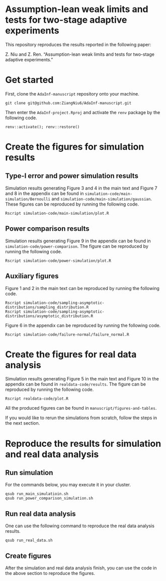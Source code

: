 
# Assumption-lean weak limits and tests for two-stage adaptive experiments

This repository reproduces the results reported in the following paper:

Z. Niu and Z. Ren. “Assumption-lean weak limits and tests for two-stage
adaptive experiments.”

<!-- ([arXiv](https://arxiv.org/pdf/2407.08911)) -->

# Get started

First, clone the `AdaInf-manuscript` repository onto your machine.

    git clone git@github.com:ZiangNiu6/AdaInf-manuscript.git

Then enter the `AdaInf-project.Rproj` and activate the `renv` package by
the following code.

    renv::activate(); renv::restore()

# Create the figures for simulation results

## Type-I error and power simulation results

Simulation results generating Figure 3 and 4 in the main text and Figure
7 and 8 in the appendix can be found in
`simulation-code/main-simulation/Bernoulli` and
`simulation-code/main-simulation/gaussian`. These figures can be
reproduced by running the following code.

    Rscript simulation-code/main-simulation/plot.R

## Power comparison results

Simulation results generating Figure 9 in the appendix can be found in
`simulation-code/power-comparison`. The figure can be reproduced by
running the following code.

    Rscript simulation-code/power-simulation/plot.R

## Auxiliary figures

Figure 1 and 2 in the main text can be reproduced by running the
following code.

    Rscript simulation-code/sampling-asymptotic-distributions/sampling_distribution.R
    Rscript simulation-code/sampling-asymptotic-distributions/asymptotic_distribution.R

Figure 6 in the appendix can be reproduced by running the following
code.

    Rscript simulation-code/failure-normal/failure_normal.R

# Create the figures for real data analysis

Simulation results generating Figure 5 in the main text and Figure 10 in
the appendix can be found in `realdata-code/results`. The figure can be
reproduced by running the following code.

    Rscript realdata-code/plot.R

All the produced figures can be found in
`manuscript/figures-and-tables`.

If you would like to rerun the simulations from scratch, follow the
steps in the next section.

# Reproduce the results for simulation and real data analysis

## Run simulation

For the commands below, you may execute it in your cluster.

    qsub run_main_simulatioin.sh
    qsub run_power_comparison_simulation.sh

## Run real data analysis

One can use the following command to reproduce the real data analysis
results.

    qsub run_real_data.sh

## Create figures

After the simulation and real data analysis finish, you can use the code
in the above section to reproduce the figures.
